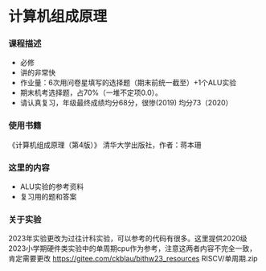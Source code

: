 # 计算机组成原理

### 课程描述

- 必修
- 讲的非常快
- 作业量：6次用问卷星填写的选择题（期末前统一截至）+1个ALU实验
- 期末机考选择题，占70%（一堆不定项0.0）。
- 请认真复习，年级最终成绩均分68分，很惨(2019) 均分73（2020）

### 使用书籍

《计算机组成原理（第4版）》 清华大学出版社，作者：蒋本珊

### 这里的内容

- ALU实验的参考资料
- 复习用的题和答案


### 关于实验
2023年实验更改为过往计科实验，可以参考的代码有很多。这里提供2020级2023小学期硬件类实验中的单周期cpu作为参考，注意这两者内容不完全一致，肯定需要更改
https://gitee.com/ckblau/bithw23_resources
RISCV/单周期.zip
